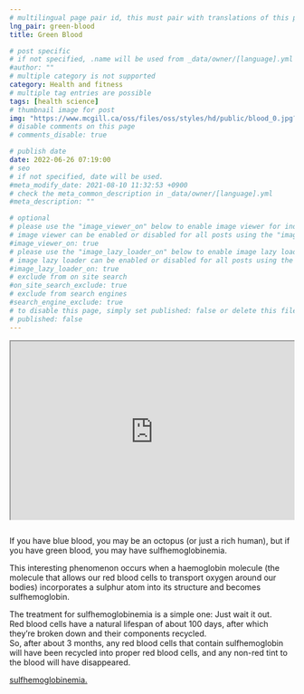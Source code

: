```yaml
---
# multilingual page pair id, this must pair with translations of this page. (This name must be unique)
lng_pair: green-blood
title: Green Blood

# post specific
# if not specified, .name will be used from _data/owner/[language].yml
#author: ""
# multiple category is not supported
category: Health and fitness
# multiple tag entries are possible
tags: [health science]
# thumbnail image for post
img: "https://www.mcgill.ca/oss/files/oss/styles/hd/public/blood_0.jpg?itok=XUVdbzYH&timestamp=1574445459"
# disable comments on this page
# comments_disable: true

# publish date
date: 2022-06-26 07:19:00
# seo
# if not specified, date will be used.
#meta_modify_date: 2021-08-10 11:32:53 +0900
# check the meta_common_description in _data/owner/[language].yml
#meta_description: ""

# optional
# please use the "image_viewer_on" below to enable image viewer for individual pages or posts (_posts/ or [language]/_posts folders).
# image viewer can be enabled or disabled for all posts using the "image_viewer_posts: true" setting in _data/conf/main.yml.
#image_viewer_on: true
# please use the "image_lazy_loader_on" below to enable image lazy loader for individual pages or posts (_posts/ or [language]/_posts folders).
# image lazy loader can be enabled or disabled for all posts using the "image_lazy_loader_posts: true" setting in _data/conf/main.yml.
#image_lazy_loader_on: true
# exclude from on site search
#on_site_search_exclude: true
# exclude from search engines
#search_engine_exclude: true
# to disable this page, simply set published: false or delete this file
# published: false
---
```


<div style="position:relative;padding-bottom:56.25%;padding-top:35px;height:0;margin-bottom:2em;overflow:hidden">
<iframe style="position:absolute;top:0;left:0;width:100%;height:100%"  src="https://www.youtube.com/embed/wOxuNt5f6ZQ?si=oupQjz4l_gapV_nM" title="YouTube video player"  allowfullscreen>
</iframe>
<p>Peggy Lee - Fever </p>

</div>

If you have blue blood, you may be an octopus (or just a rich human), but if you have green blood, you may have sulfhemoglobinemia.

This interesting phenomenon occurs when a haemoglobin molecule (the molecule that allows our red blood cells to transport oxygen around our bodies) incorporates a sulphur atom into its structure and becomes ﻿sulfhemoglobin.

The treatment for sulfhemoglobinemia is a simple one: Just wait it out.  
Red blood cells have a natural lifespan of about 100 days, after which they’re broken down and their components recycled.  
So, after about 3 months, any red blood cells that contain sulfhemoglobin will have been recycled into proper red blood cells, and any non-red tint to the blood will have disappeared.

[sulfhemoglobinemia.](https://www.mcgill.ca/oss/article/did-you-know-health/theres-condition-can-cause-human-blood-turn-green)

